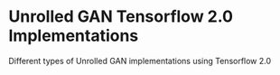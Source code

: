 # Unrolled GAN Tensorflow 2.0 Implementations

Different types of Unrolled GAN implementations using Tensorflow 2.0
